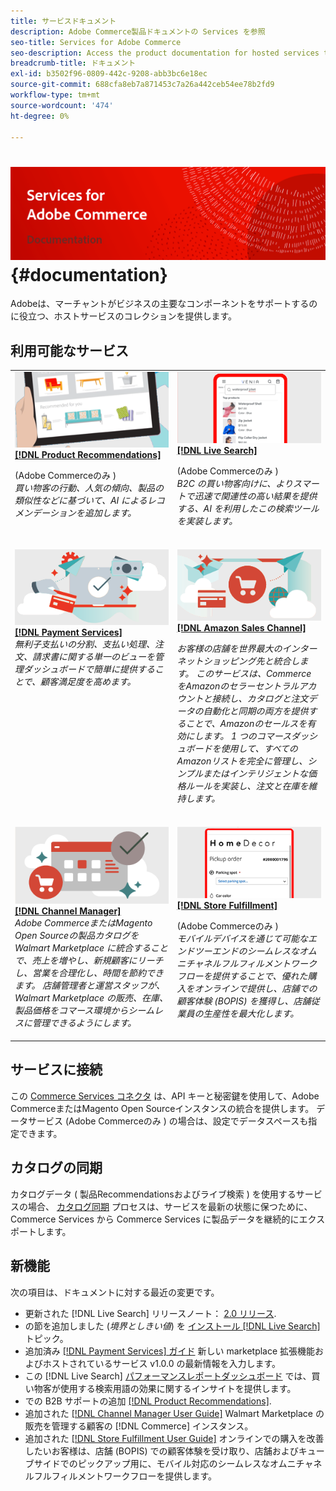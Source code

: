 ```yaml
---
title: サービスドキュメント
description: Adobe Commerce製品ドキュメントの Services を参照
seo-title: Services for Adobe Commerce
seo-description: Access the product documentation for hosted services that help Adobe Commerce and Magento Open Source merchants support key components of their business.
breadcrumb-title: ドキュメント
exl-id: b3502f96-0809-442c-9208-abb3bc6e18ec
source-git-commit: 688cfa8eb7a871453c7a26a442ceb54ee78b2fd9
workflow-type: tm+mt
source-wordcount: '474'
ht-degree: 0%

---
```


# <!-- use banner as heading -->![サービスドキュメント](./assets/banner-services-home.png) {#documentation}

Adobeは、マーチャントがビジネスの主要なコンポーネントをサポートするのに役立つ、ホストサービスのコレクションを提供します。

## 利用可能なサービス

<table>
<tr>
   <td valign="top">
       <img alt="[!UICONTROL Product Recommendations]" src="assets/product-recs.png" />
    <div><a href="https://experienceleague.adobe.com/docs/commerce-merchant-services/product-recommendations/overview.html">
    <strong>[!DNL Product Recommendations]</strong></a>
    </div>
    <p>(Adobe Commerceのみ )<br><em>買い物客の行動、人気の傾向、製品の類似性などに基づいて、AI によるレコメンデーションを追加します。</em></p>
    </br>
  </td>
  <td valign="top">
      <img alt="[!DNL Live Search]" src="assets/live-search.png" />
    <div>
    <a href="https://experienceleague.adobe.com/docs/commerce-merchant-services/live-search/overview.html"><strong>[!DNL Live Search]</strong></a>
    </div>
    <p>(Adobe Commerceのみ )<br><em>B2C の買い物客向けに、よりスマートで迅速で関連性の高い結果を提供する、AI を利用したこの検索ツールを実装します。</em></p>
    </br>
  </td>
</tr>
<tr>
  <td valign="top">
    <img alt="[!DNL Payment Services]" src="assets/payment-services.png"/>
    <div>
    <a href="https://experienceleague.adobe.com/docs/commerce-merchant-services/payment-services/guide-overview.html"><strong>[!DNL Payment Services]</strong></a>
    </div>
    <em>無利子支払いの分割、支払い処理、注文、請求書に関する単一のビューを管理ダッシュボードで簡単に提供することで、顧客満足度を高めます。</em>
    </br>
  </td>
    <td valign="top">
       <img alt="Amazon セールスチャネル" src="assets/amazon-channel.png" />
    <div><a href="https://experienceleague.adobe.com/docs/commerce-channels/amazon/guide-overview.html">
    <strong>[!DNL Amazon Sales Channel]</strong></a>
    </div>
    <p><em>お客様の店舗を世界最大のインターネットショッピング先と統合します。 このサービスは、Commerce をAmazonのセラーセントラルアカウントと接続し、カタログと注文データの自動化と同期の両方を提供することで、Amazonのセールスを有効にします。 1 つのコマースダッシュボードを使用して、すべてのAmazonリストを完全に管理し、シンプルまたはインテリジェントな価格ルールを実装し、注文と在庫を維持します。</em></p>
    </br>
  </td>
</tr>
<tr>
  <td valign="top">
    <img alt="[!DNL Channel Manager]" src="assets/channel-manager.png"/>
    <div>
    <a href="https://experienceleague.adobe.com/docs/commerce-channels/channel-manager/guide-overview.html"><strong>[!DNL Channel Manager]</strong></a>
    </div>
    <em>Adobe CommerceまたはMagento Open Sourceの製品カタログを Walmart Marketplace に統合することで、売上を増やし、新規顧客にリーチし、営業を合理化し、時間を節約できます。 店舗管理者と運営スタッフが、Walmart Marketplace の販売、在庫、製品価格をコマース環境からシームレスに管理できるようにします。</em>
    </br>
  </td>
    <td valign="top">
       <img alt="ストアの達成" src="assets/store-fulfillment-landing-graphic.png"/>
    <div><a href="https://experienceleague.adobe.com/docs/commerce-merchant-services/store-fulfillment/guide-overview.html">
    <strong>[!DNL Store Fulfillment]</strong></a>
    </div>
    <p>(Adobe Commerceのみ )<br><em>モバイルデバイスを通じて可能なエンドツーエンドのシームレスなオムニチャネルフルフィルメントワークフローを提供することで、優れた購入をオンラインで提供し、店舗での顧客体験 (BOPIS) を獲得し、店舗従業員の生産性を最大化します。</em></p>
    <br>
  </td>
</tr>
</table>

## サービスに接続

この [Commerce Services コネクタ](saas.md) は、API キーと秘密鍵を使用して、Adobe CommerceまたはMagento Open Sourceインスタンスの統合を提供します。 データサービス (Adobe Commerceのみ ) の場合は、設定でデータスペースも指定できます。

## カタログの同期

カタログデータ ( 製品Recommendationsおよびライブ検索 ) を使用するサービスの場合、 [カタログ同期](catalog-sync.md) プロセスは、サービスを最新の状態に保つために、Commerce Services から Commerce Services に製品データを継続的にエクスポートします。

## 新機能

次の項目は、ドキュメントに対する最近の変更です。

* 更新された [!DNL Live Search] リリースノート： [2.0 リリース](/help/live-search/release-notes.md).
* の節を追加しました (_境界としきい値_) を [インストール [!DNL Live Search]](/help/live-search/install.md) トピック。
* 追加済み [[!DNL Payment Services] ガイド](/help/payment-services/guide-overview.md) 新しい marketplace 拡張機能およびホストされているサービス v1.0.0 の最新情報を入力します。
* この [!DNL Live Search] [パフォーマンスレポートダッシュボード](/help/live-search/performance.md) では、買い物客が使用する検索用語の効果に関するインサイトを提供します。
* での B2B サポートの追加 [[!DNL Product Recommendations]](/help/product-recommendations/overview.md).
* 追加された [[!DNL Channel Manager User Guide]](https://experienceleague.adobe.com/docs/commerce-channels/channel-manager/guide-overview.html) Walmart Marketplace の販売を管理する顧客の [!DNL Commerce] インスタンス。
* 追加された [[!DNL Store Fulfillment User Guide]](https://experienceleague.adobe.com/docs/commerce-merchant-services/store-fulfillment/guide-overview.html) オンラインでの購入を改善したいお客様は、店舗 (BOPIS) での顧客体験を受け取り、店舗およびキューブサイドでのピックアップ用に、モバイル対応のシームレスなオムニチャネルフルフィルメントワークフローを提供します。


